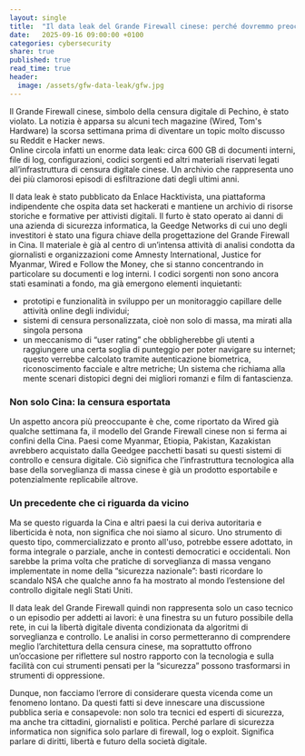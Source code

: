 ```yaml
---
layout: single
title:  "Il data leak del Grande Firewall cinese: perché dovremmo preoccuparci"
date:   2025-09-16 09:00:00 +0100
categories: cybersecurity
share: true
published: true
read_time: true
header:
  image: /assets/gfw-data-leak/gfw.jpg
---
```


Il Grande Firewall cinese, simbolo della censura digitale di Pechino, è stato violato. 
La notizia è apparsa su alcuni tech magazine (Wired, Tom's Hardware) la scorsa settimana prima di diventare un topic molto discusso su Reddit e Hacker news.  
Online circola infatti un enorme data leak: circa 600 GB di documenti interni, file di log, configurazioni, codici sorgenti ed altri materiali riservati legati all’infrastruttura di censura digitale cinese. 
Un archivio che rappresenta uno dei più clamorosi episodi di esfiltrazione dati degli ultimi anni.

Il data leak è stato pubblicato da Enlace Hacktivista, una piattaforma indipendente che ospita data set hackerati e mantiene un archivio di risorse storiche e formative per attivisti digitali. 
Il furto è stato operato ai danni di una azienda di sicurezza informatica, la Geedge Networks di cui uno degli investitori è stato una figura chiave della progettazione del Grande Firewall in Cina.
Il materiale è già al centro di un’intensa attività di analisi condotta da giornalisti e organizzazioni come Amnesty International, Justice for Myanmar, Wired e Follow the Money, che si stanno concentrando in particolare su documenti e log interni.
I codici sorgenti non sono ancora stati esaminati a fondo, ma già emergono elementi inquietanti:
- prototipi e funzionalità in sviluppo per un monitoraggio capillare delle attività online degli individui;
- sistemi di censura personalizzata, cioè non solo di massa, ma mirati alla singola persona
- un meccanismo di “user rating” che obbligherebbe gli utenti a raggiungere una certa soglia di punteggio per poter navigare su internet; questo verrebbe calcolato tramite autenticazione biometrica, riconoscimento facciale e altre metriche;
Un sistema che richiama alla mente scenari distopici degni dei migliori romanzi e film di fantascienza.

### Non solo Cina: la censura esportata
Un aspetto ancora più preoccupante è che, come riportato da Wired già qualche settimana fa, il modello del Grande Firewall cinese non si ferma ai confini della Cina. Paesi come Myanmar, Etiopia, Pakistan, Kazakistan avrebbero acquistato dalla Geedgee pacchetti basati su questi sistemi di controllo e censura digitale.
Ciò significa che l’infrastruttura tecnologica alla base della sorveglianza di massa cinese è già un prodotto esportabile e potenzialmente replicabile altrove.

### Un precedente che ci riguarda da vicino
Ma se questo riguarda la Cina e altri paesi la cui deriva autoritaria e liberticida è nota, non significa che noi siamo al sicuro. 
Uno strumento di questo tipo, commercializzato e pronto all'uso, potrebbe essere adottato, in forma integrale o parziale, anche in contesti democratici e occidentali.
Non sarebbe la prima volta che pratiche di sorveglianza di massa vengano implementate in nome della “sicurezza nazionale”: basti ricordare lo scandalo NSA che qualche anno fa ha mostrato al mondo l’estensione del controllo digitale negli Stati Uniti.

Il data leak del Grande Firewall quindi non rappresenta solo un caso tecnico o un episodio per addetti ai lavori: è una finestra su un futuro possibile della rete, in cui la libertà digitale diventa condizionata da algoritmi di sorveglianza e controllo.
Le analisi in corso permetteranno di comprendere meglio l’architettura della censura cinese, ma soprattutto offrono un’occasione per riflettere sul nostro rapporto con la tecnologia e sulla facilità con cui strumenti pensati per la “sicurezza” possono trasformarsi in strumenti di oppressione.

Dunque, non facciamo l’errore di considerare questa vicenda come un fenomeno lontano.
Da questi fatti si deve innescare una discussione pubblica seria e consapevole: non solo tra tecnici ed esperti di sicurezza, ma anche tra cittadini, giornalisti e politica.
Perché parlare di sicurezza informatica non significa solo parlare di firewall, log o exploit. 
Significa parlare di diritti, libertà e futuro della società digitale.
